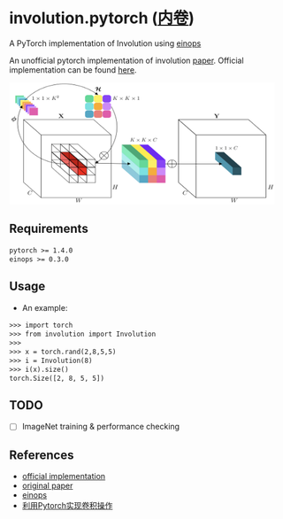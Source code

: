 # involution.pytorch ([内卷](https://zh.wikipedia.org/wiki/%E5%86%85%E5%8D%B7%E5%8C%96))
A PyTorch implementation of Involution using [einops](https://github.com/arogozhnikov/einops)

An unofficial pytorch implementation of involution [paper](https://arxiv.org/pdf/2103.06255.pdf). Official implementation can be found [here](https://github.com/d-li14/involution).

<img src="https://github.com/shuuchen/involution.pytorch/blob/main/images/invo.png" width="480" height="220" />


## Requirements
```
pytorch >= 1.4.0
einops >= 0.3.0
```

## Usage
* An example:
```shell
>>> import torch
>>> from involution import Involution
>>>
>>> x = torch.rand(2,8,5,5)
>>> i = Involution(8)
>>> i(x).size()
torch.Size([2, 8, 5, 5])
```

## TODO
- [ ] ImageNet training & performance checking


## References
- [official implementation](https://github.com/d-li14/involution/blob/main/cls/mmcls/models/utils/involution_naive.py)
- [original paper](https://arxiv.org/pdf/2103.06255.pdf)
- [einops](https://github.com/arogozhnikov/einops)
- [利用Pytorch实现卷积操作](https://zhuanlan.zhihu.com/p/349683405)
